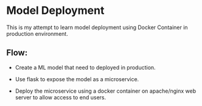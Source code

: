 # Model Deployment

This is my attempt to learn model deployment using Docker Container in production environment.

## Flow:

- Create a ML model that need to deployed in production.

- Use flask to expose the model as a microservice.

- Deploy the microservice using a docker container on apache/nginx web server to allow access to end users.
